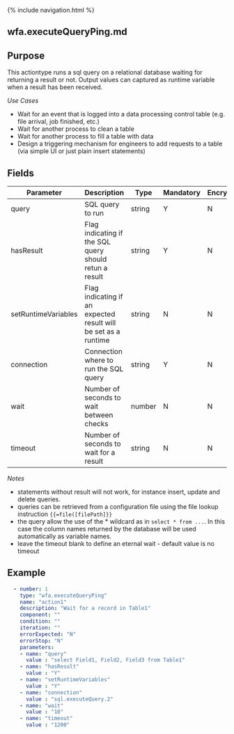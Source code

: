 {% include navigation.html %}
## wfa.executeQueryPing.md
## Purpose
This actiontype runs a sql query on a relational database waiting for returning a result or not. Output values can captured as runtime variable when a result has been received.

*Use Cases*
* Wait for an event that is logged into a data processing control table (e.g. file arrival, job finished, etc.)
* Wait for another process to clean a table
* Wait for another process to fill a table with data
* Design a triggering mechanism for engineers to add requests to a table (via simple UI or just plain insert statements)

## Fields
|Parameter|Description|Type|Mandatory|Encrypted|
|---------|-----------|----|---------|---------|
|query|SQL query to run|string|Y|N|
|hasResult|Flag indicating if the SQL query should retun a result|string|Y|N|
|setRuntimeVariables|Flag indicating if an expected result will be set as a runtime|string|N|N|
|connection|Connection where to run the SQL query|string|Y|N|
|wait|Number of seconds to wait between checks|number|N|N|
|timeout|Number of seconds to wait for a result|string|N|N|

*Notes*
* statements without result will not work, for instance insert, update and delete queries.
* queries can be retrieved from a configuration file using the file lookup instruction `{{=file([filePath]}}`
* the query allow the use of the * wildcard as in `select * from ...`. In this case the column names returned by the database will be used automatically as variable names. 
* leave the timeout blank to define an eternal wait - default value is no timeout


## Example
```yaml
  - number: 1
    type: "wfa.executeQueryPing"
    name: "action1"
    description: "Wait for a record in Table1"
    component: ""
    condition: ""
    iteration: ""
    errorExpected: "N"
    errorStop: "N"
    parameters:
    - name: "query"
      value : "select Field1, Field2, Field3 from Table1"
    - name: "hasResult"
      value : "Y"
    - name: "setRuntimeVariables"
      value : "Y"
    - name: "connection"
      value : "sql.executeQuery.2"
    - name: "wait"
      value : "10"
    - name: "timeout"
      value : "1200"
```
